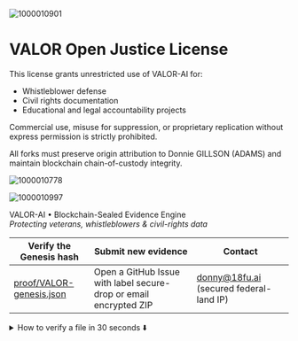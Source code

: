 
![1000010901](https://github.com/user-attachments/assets/940430ca-578f-4ba0-9b0d-a88b5385bc98)

# VALOR Open Justice License

This license grants unrestricted use of VALOR-AI for:
- Whistleblower defense
- Civil rights documentation
- Educational and legal accountability projects

Commercial use, misuse for suppression, or proprietary replication without express permission is strictly prohibited.

All forks must preserve origin attribution to Donnie GILLSON (ADAMS) and maintain blockchain chain-of-custody integrity.


![1000010778](https://github.com/user-attachments/assets/ed6d7ab4-1cc2-4f4c-af60-b622af85dcca)

![1000010997](https://github.com/user-attachments/assets/af3cd553-bc56-4b71-86de-c4934a24aadb)

<!-- ======================================
  QUICK-START  (last updated: 2025-04-30)
====================================== -->

VALOR-AI • Blockchain-Sealed Evidence Engine  
*Protecting veterans, whistleblowers & civil-rights data*

| Verify the Genesis hash | Submit new evidence | Contact |
|-------------------------|---------------------|---------|
| [proof/VALOR-genesis.json](proof/VALOR-genesis.json) | Open a GitHub Issue with label secure-drop or email encrypted ZIP | donny@18fu.ai (secured federal-land IP) |

<details>
<summary>How to verify a file in 30 seconds ⬇️</summary>

bash
1. Clone the repo
git clone https://github.com/donadams1969/valor-ai.git
cd valor-ai

2. Run the verification script
python verify.py proof/VALOR-genesis.json

